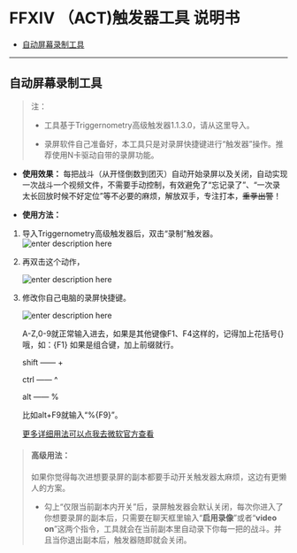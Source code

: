 # FFXIV （ACT)触发器工具  说明书

 - [自动屏幕录制工具](#自动屏幕录制工具)




----------


## 自动屏幕录制工具

> 注：
> 
>  - 工具基于Triggernometry高级触发器1.1.3.0，请从这里导入。
> 
>        
>  - 录屏软件自己准备好，本工具只是对录屏快捷键进行“触发器”操作。推荐使用N卡驱动自带的录屏功能。

  
  

 - **使用效果：**
每把战斗（从开怪倒数到团灭）自动开始录屏以及关闭，自动实现一次战斗一个视频文件，不需要手动控制，有效避免了“忘记录了”、“一次录太长回放时候不好定位”等不必要的麻烦，解放双手，专注打本，~~重拳出警~~！


 

 - **使用方法：**

 

 1. 导入Triggernometry高级触发器后，双击“录制”触发器。
![enter description here](https://i.loli.net/2020/01/24/vZejd17X8PEnAS9.png)
 2. 再双击这个动作，
 
    ![enter description here](https://i.loli.net/2020/01/24/B5OdxwgqlFAr6yY.png)
 
 3. 修改你自己电脑的录屏快捷键。

    ![enter description here](https://i.loli.net/2020/01/24/1aEUj5oZngyVxQu.png)

    A-Z,0-9就正常输入进去，如果是其他键像F1、F4这样的，记得加上花括号{}哦，如：{F1}
    如果是组合键，加上前缀就行。
    
    shift —— + 
    
    ctrl      —— ^ 
    
    alt       —— %
    
    比如alt+F9就输入“%{F9}”。
   
    [更多详细用法可以点我去微软官方查看](https://docs.microsoft.com/en-us/dotnet/api/system.windows.forms.sendkeys.send?redirectedfrom=MSDN&view=netframework-4.8#System_Windows_Forms_SendKeys_Send_System_String_)

> #### **高级用法：**
>
> 如果你觉得每次进想要录屏的副本都要手动开关触发器太麻烦，这边有更懒人的方案。
> - 勾上“仅限当前副本内开关”后，录屏触发器会默认关闭，每次你进入了你想要录屏的副本后，只需要在聊天框里输入“**启用录像**”或者“**video on**”这两个指令，工具就会在当前副本里自动录下你每一把的战斗。并且当你退出副本后，触发器随即就会关闭。
